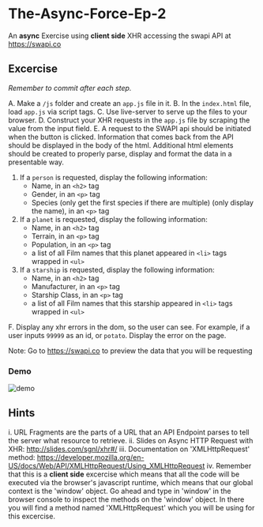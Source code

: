 # The-Async-Force-Ep-2

An **async** Exercise using **client side** XHR accessing the swapi API at https://swapi.co

## Excercise

_Remember to commit after each step._

A. Make a `/js` folder and create an `app.js` file in it.
B. In the `index.html` file, load `app.js` via script tags.
C. Use live-server to serve up the files to your browser.
D. Construct your XHR requests in the `app.js` file by scraping the value from the input field.
E. A request to the SWAPI api should be initiated when the button is clicked.
Information that comes back from the API should be displayed in
the body of the html. Additional html elements should be created to properly parse,
display and format the data in a presentable way.

1. If a `person` is requested, display the following information:
   - Name, in an `<h2>` tag
   - Gender, in an `<p>` tag
   - Species (only get the first species if there are multiple) (only display the name), in an `<p>` tag
2. If a `planet` is requested, display the following information:
   - Name, in an `<h2>` tag
   - Terrain, in an `<p>` tag
   - Population, in an `<p>` tag
   - a list of all Film names that this planet appeared in `<li>` tags wrapped in `<ul>`
3. If a `starship` is requested, display the following information:
   - Name, in an `<h2>` tag
   - Manufacturer, in an `<p>` tag
   - Starship Class, in an `<p>` tag
   - a list of all Film names that this starship appeared in `<li>` tags wrapped in `<ul>`

F. Display any xhr errors in the dom, so the user can see. For example, if a user inputs `99999` as an id, or `potato`. Display the error on the page.

Note: Go to https://swapi.co to preview the data that you will be requesting

### Demo

![demo](https://cloud.githubusercontent.com/assets/132562/21257053/d42ed6ac-c319-11e6-84e0-277f56342f20.gif)

## Hints

i. URL Fragments are the parts of a URL that an API Endpoint parses to tell the server what resource to retrieve.
ii. Slides on Async HTTP Request with XHR: http://slides.com/sgnl/xhr#/
iii. Documentation on 'XMLHttpRequest' method:
https://developer.mozilla.org/en-US/docs/Web/API/XMLHttpRequest/Using_XMLHttpRequest
iv. Remember that this is a **client side** excercise which means that all the code will be executed via the browser's javascript runtime, which means that our global context is the 'window' object. Go ahead and type in 'window' in the browser console to inspect the methods on the 'window' object. In there you will find a method named 'XMLHttpRequest' which you will be using for this excercise.
